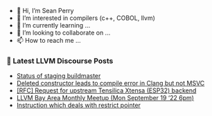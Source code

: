 - 👋 Hi, I’m Sean Perry
- 👀 I’m interested in compilers (c++, COBOL, llvm)
- 🌱 I’m currently learning ...
- 💞️ I’m looking to collaborate on ...
- 📫 How to reach me ...

<!---
s66perry/s66perry is a ✨ special ✨ repository because its `README.md` (this file) appears on your GitHub profile.
You can click the Preview link to take a look at your changes.
--->
### 📕 Latest LLVM Discourse Posts

<!-- DISCOURSE-LLVM:START -->
- [Status of staging buildmaster](https://discourse.llvm.org/t/status-of-staging-buildmaster/65370#post_1)
- [Deleted constructor leads to compile error in Clang but not MSVC](https://discourse.llvm.org/t/deleted-constructor-leads-to-compile-error-in-clang-but-not-msvc/65369#post_1)
- [[RFC] Request for upstream Tensilica Xtensa &lpar;ESP32&rpar; backend](https://discourse.llvm.org/t/rfc-request-for-upstream-tensilica-xtensa-esp32-backend/65355#post_3)
- [LLVM Bay Area Monthly Meetup &lpar;Mon September 19 ‘22 6pm&rpar;](https://discourse.llvm.org/t/llvm-bay-area-monthly-meetup-mon-september-19-22-6pm/64559#post_3)
- [Instruction which deals with restrict pointer](https://discourse.llvm.org/t/instruction-which-deals-with-restrict-pointer/65368#post_1)
<!-- DISCOURSE-LLVM:END -->
